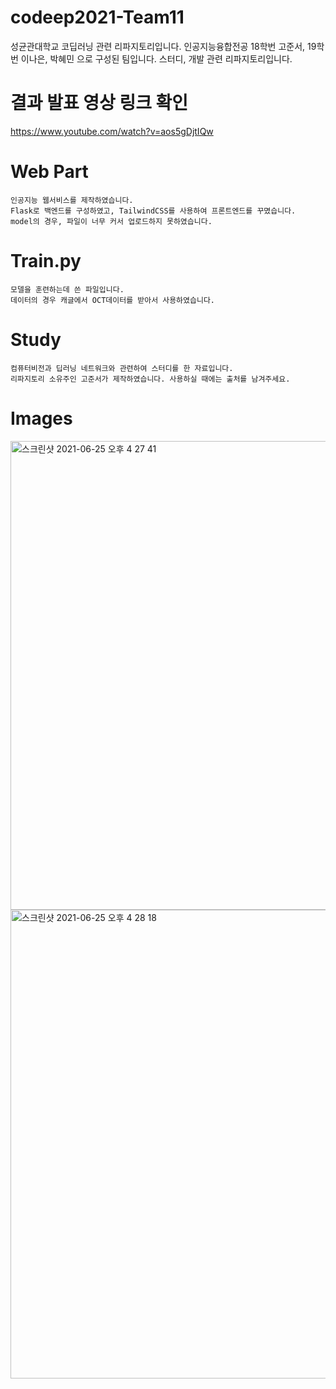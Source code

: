 # codeep2021-Team11
성균관대학교 코딥러닝 관련 리파지토리입니다. 인공지능융합전공 18학번 고준서, 19학번 이나은, 박혜민 으로 구성된 팀입니다. 스터디, 개발 관련 리파지토리입니다.

# 결과 발표 영상 링크 확인
https://www.youtube.com/watch?v=aos5gDjtIQw

# Web Part
    인공지능 웹서비스를 제작하였습니다.
    Flask로 백엔드를 구성하였고, TailwindCSS를 사용하여 프론트엔드를 꾸몄습니다.
    model의 경우, 파일이 너무 커서 업로드하지 못하였습니다.
    
# Train.py
    모델을 훈련하는데 쓴 파일입니다.
    데이터의 경우 캐글에서 OCT데이터를 받아서 사용하였습니다.
    
# Study
    컴퓨터비전과 딥러닝 네트워크와 관련하여 스터디를 한 자료입니다.
    리파지토리 소유주인 고준서가 제작하였습니다. 사용하실 때에는 출처를 남겨주세요.
    
# Images
<img width="750" alt="스크린샷 2021-06-25 오후 4 27 41" src="https://user-images.githubusercontent.com/50725139/123387022-4573d680-d5d2-11eb-8f6b-14d268937c72.png">
<img width="750" alt="스크린샷 2021-06-25 오후 4 28 18" src="https://user-images.githubusercontent.com/50725139/123387085-5a506a00-d5d2-11eb-9783-4037db306dbf.png">

